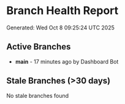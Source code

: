 # Branch Health Report
Generated: Wed Oct  8 09:25:24 UTC 2025

## Active Branches
- **main** - 17 minutes ago by Dashboard Bot

## Stale Branches (>30 days)
No stale branches found
